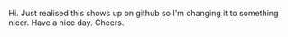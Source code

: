 Hi. Just realised this shows up on github so I'm changing it to something nicer.
Have a nice day.
Cheers.
